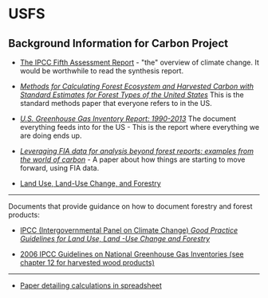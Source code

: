 # USFS

## Background Information for Carbon Project

* [The IPCC Fifth Assessment Report](http://www.ipcc.ch/report/ar5/) - "the" overview of climate change.  It would be worthwhile to read the synthesis report. 

* [_Methods for Calculating Forest Ecosystem and Harvested Carbon with Standard Estimates for Forest Types of the United States_](http://www.nrs.fs.fed.us/pubs/gtr/ne_gtr343.pdf)
	This is the standard methods paper that everyone refers to in the US.
	
* [_U.S. Greenhouse Gas Inventory Report: 1990-2013_](http://www3.epa.gov/climatechange/ghgemissions/usinventoryreport.html)
	The document everything feeds into for the US - This is the report where everything we are doing ends up.	
	
* [_Leveraging FIA data for analysis beyond forest reports: examples from the world of carbon_](http://www.nrs.fs.fed.us/pubs/50278)	- A paper about how things are starting to move forward, using FIA data.

* [Land Use, Land-Use Change, and Forestry](http://www3.epa.gov/climatechange/Downloads/ghgemissions/US-GHG-Inventory-2015-Chapter-6-Land-Use-Land-Use-Change-and-Forestry.pdf)

-----
Documents that provide guidance on how to document forestry and forest products:

* [IPCC (Intergovernmental Panel on Climate Change) _Good Practice Guidelines for Land Use, Land -Use Change and Forestry_
](http://www.ipcc-nggip.iges.or.jp/public/gpglulucf/gpglulucf.html)

* [ 2006 IPCC Guidelines on National Greenhouse Gas Inventories (see chapter 12 for harvested wood products)](http://www.ipcc-nggip.iges.or.jp/public/2006gl/vol4.html)

----------

* [Paper detailing calculations in spreadsheet](http://www.fpl.fs.fed.us/documnts/pdf2008/fpl_2008_skog001.pdf)

